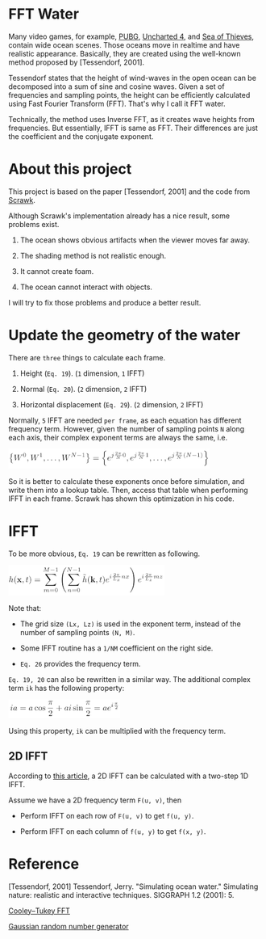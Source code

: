 # FFT Water

Many video games,
for example, [PUBG](https://en.wikipedia.org/wiki/PlayerUnknown%27s_Battlegrounds),
[Uncharted 4](https://en.wikipedia.org/wiki/Uncharted_4:_A_Thief%27s_End),
and [Sea of Thieves](https://en.wikipedia.org/wiki/Sea_of_Thieves),
contain wide ocean scenes.
Those oceans move in realtime and have realistic appearance.
Basically, they are created using the well-known method proposed by [Tessendorf, 2001].

Tessendorf states that the height of wind-waves in the open ocean
can be decomposed into a sum of sine and cosine waves.
Given a set of frequencies and sampling points,
the height can be efficiently calculated using Fast Fourier Transform (FFT).
That's why I call it FFT water.

Technically, the method uses Inverse FFT, as it creates wave heights from frequencies.
But essentially, IFFT is same as FFT.
Their differences are just the coefficient and the conjugate exponent.

# About this project

This project is based on the paper [Tessendorf, 2001] and the code from [Scrawk](https://github.com/Scrawk/Phillips-Ocean).

Although Scrawk's implementation already has a nice result, some problems exist.

1. The ocean shows obvious artifacts when the viewer moves far away.

2. The shading method is not realistic enough.

3. It cannot create foam.

4. The ocean cannot interact with objects.

I will try to fix those problems and produce a better result.

# Update the geometry of the water

There are `three` things to calculate each frame.

1. Height (`Eq. 19`). (`1` dimension, `1` IFFT)

2. Normal (`Eq. 20`). (`2` dimension, `2` IFFT)

3. Horizontal displacement (`Eq. 29`). (`2` dimension, `2` IFFT)

Normally, `5` IFFT are needed `per frame`,
as each equation has different frequency term.
However, given the number of sampling points `N` along each axis,
their complex exponent terms are always the same, i.e.

![Wk](./image/Wk.png)

So it is better to calculate these exponents once before simulation,
and write them into a lookup table.
Then, access that table when performing IFFT in each frame.
Scrawk has shown this optimization in his code.

# IFFT

To be more obvious, `Eq. 19` can be rewritten as following.

![eq19](./image/eq19.png)

Note that:

- The grid size `(Lx, Lz)` is used in the exponent term,
instead of the number of sampling points `(N, M)`.

- Some IFFT routine has a `1/NM` coefficient on the right side.

- `Eq. 26` provides the frequency term.

`Eq. 19, 20` can also be rewritten in a similar way.
The additional complex term `ik` has the following property:

![ia](./image/ia.png)

Using this property, `ik` can be multiplied with the frequency term.

## 2D IFFT

According to [this article](https://www.ft.unicamp.br/docentes/magic/khoros/html-dip/c5/s2/front-page.html), a 2D IFFT can be calculated with a two-step 1D IFFT.

Assume we have a 2D frequency term `F(u, v)`, then

- Perform IFFT on each row of `F(u, v)` to get `f(u, y)`.

- Perform IFFT on each column of `f(u, y)` to get `f(x, y)`.

# Reference
[Tessendorf, 2001] Tessendorf, Jerry. "Simulating ocean water." Simulating nature: realistic and interactive techniques. SIGGRAPH 1.2 (2001): 5.

[Cooley–Tukey FFT](https://rosettacode.org/wiki/Fast_Fourier_transform#C.2B.2B)

[Gaussian random number generator](https://www.taygeta.com/random/gaussian.html)
